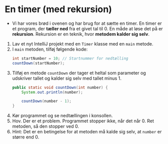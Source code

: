 # En timer (med rekursion)

- Vi har vores brød i ovenen og har brug for at sætte en timer. En timer er et program, der **tæller ned** fra et givet tal til 0. En måde at løse det på er **rekursion**. Rekursion er en teknik, hvor **metodem kalder sig selv**.

1. Lav et nyt IntelliJ projekt med en `Timer` klasse med en `main` metode.
3. I `main` metoden, tilføj følgende kode:
    ```java
    int startNumber = 10; // Startnummer for nedtælling
    countDown(startNumber);
    ```
4. Tilføj en metode `countDown` der tager et heltal som parameter og udskriver tallet og kalder sig selv med tallet minus 1.
   ```java
   public static void countDown(int number) {
       System.out.println(number);
   
       countDown(number - 1);
   }
   ```
5. Kør programmet og se nedtællingen i konsollen.
6. Hov. Der er et problem. Programmet stopper ikke, når det når 0. Ret metoden, så den stopper ved 0.
7. Hint: Det er en betingelse for at metoden må kalde sig selv, at `number` er større end 0.
